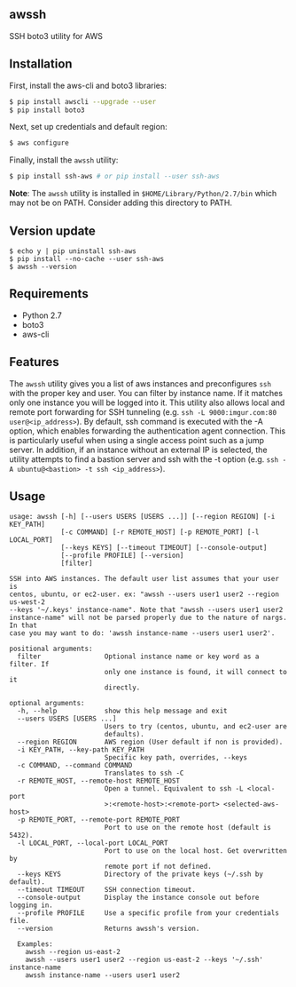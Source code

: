 awssh
----------------

SSH boto3 utility for AWS

Installation
----------------
First, install the aws-cli and boto3 libraries: 
```bash
$ pip install awscli --upgrade --user
$ pip install boto3
```
Next, set up credentials and default region:
```bash
$ aws configure
```
Finally, install the `awssh` utility:
```bash
$ pip install ssh-aws # or pip install --user ssh-aws
```

**Note**: The `awssh` utility is installed in `$HOME/Library/Python/2.7/bin` which may not be on PATH.
Consider adding this directory to PATH.

Version update
----------------
```
$ echo y | pip uninstall ssh-aws
$ pip install --no-cache --user ssh-aws
$ awssh --version
```


Requirements
----------------

- Python 2.7
- boto3
- aws-cli

Features
----------------

The `awssh` utility gives you a list of aws instances and preconfigures `ssh` with the proper key and user.
You can filter by instance name. If it matches only one instance you will be logged into it.
This utility also allows local and remote port forwarding for SSH tunneling (e.g. `ssh -L 9000:imgur.com:80 user@<ip_address>`).
By default, ssh command is executed with the -A option, which enables forwarding the authentication agent connection. 
This is particularly useful when using a single access point such as a jump server. 
In addition, if an instance without an external IP is selected, the utility attempts to find a bastion server and ssh with the -t option (e.g. `ssh -A ubuntu@<bastion> -t ssh <ip_address>`).

Usage
-----

```
usage: awssh [-h] [--users USERS [USERS ...]] [--region REGION] [-i KEY_PATH]
             [-c COMMAND] [-r REMOTE_HOST] [-p REMOTE_PORT] [-l LOCAL_PORT]
             [--keys KEYS] [--timeout TIMEOUT] [--console-output]
             [--profile PROFILE] [--version]
             [filter]

SSH into AWS instances. The default user list assumes that your user is
centos, ubuntu, or ec2-user. ex: "awssh --users user1 user2 --region us-west-2
--keys '~/.keys' instance-name". Note that "awssh --users user1 user2
instance-name" will not be parsed properly due to the nature of nargs. In that
case you may want to do: 'awssh instance-name --users user1 user2'.

positional arguments:
  filter                Optional instance name or key word as a filter. If
                        only one instance is found, it will connect to it
                        directly.

optional arguments:
  -h, --help            show this help message and exit
  --users USERS [USERS ...]
                        Users to try (centos, ubuntu, and ec2-user are
                        defaults).
  --region REGION       AWS region (User default if non is provided).
  -i KEY_PATH, --key-path KEY_PATH
                        Specific key path, overrides, --keys
  -c COMMAND, --command COMMAND
                        Translates to ssh -C
  -r REMOTE_HOST, --remote-host REMOTE_HOST
                        Open a tunnel. Equivalent to ssh -L <local-port
                        >:<remote-host>:<remote-port> <selected-aws-host>
  -p REMOTE_PORT, --remote-port REMOTE_PORT
                        Port to use on the remote host (default is 5432).
  -l LOCAL_PORT, --local-port LOCAL_PORT
                        Port to use on the local host. Get overwritten by
                        remote port if not defined.
  --keys KEYS           Directory of the private keys (~/.ssh by default).
  --timeout TIMEOUT     SSH connection timeout.
  --console-output      Display the instance console out before logging in.
  --profile PROFILE     Use a specific profile from your credentials file.
  --version             Returns awssh's version.

  Examples:
    awssh --region us-east-2
    awssh --users user1 user2 --region us-east-2 --keys '~/.ssh' instance-name
    awssh instance-name --users user1 user2

```
